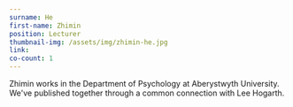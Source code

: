 ```yaml
---
surname: He
first-name: Zhimin
position: Lecturer
thumbnail-img: /assets/img/zhimin-he.jpg
link: 
co-count: 1
---
```


Zhimin works in the Department of Psychology at Aberystwyth University. We've published together through a common connection with Lee Hogarth.
